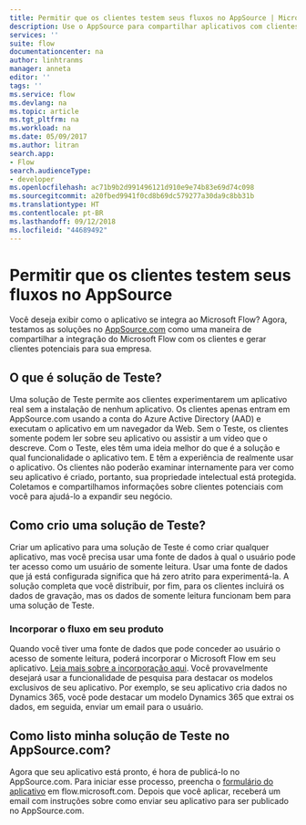 ```yaml
---
title: Permitir que os clientes testem seus fluxos no AppSource | Microsoft Docs
description: Use o AppSource para compartilhar aplicativos com clientes e gere clientes potenciais para sua empresa.
services: ''
suite: flow
documentationcenter: na
author: linhtranms
manager: anneta
editor: ''
tags: ''
ms.service: flow
ms.devlang: na
ms.topic: article
ms.tgt_pltfrm: na
ms.workload: na
ms.date: 05/09/2017
ms.author: litran
search.app:
- Flow
search.audienceType:
- developer
ms.openlocfilehash: ac71b9b2d991496121d910e9e74b83e69d74c098
ms.sourcegitcommit: a20fbed9941f0cd8b69dc579277a30da9c8bb31b
ms.translationtype: HT
ms.contentlocale: pt-BR
ms.lasthandoff: 09/12/2018
ms.locfileid: "44689492"
---
```

# <a name="let-customers-test-drive-your-flows-on-appsource"></a>Permitir que os clientes testem seus fluxos no AppSource
Você deseja exibir como o aplicativo se integra ao Microsoft Flow? Agora, testamos as soluções no [AppSource.com](https://appsource.microsoft.com) como uma maneira de compartilhar a integração do Microsoft Flow com os clientes e gerar clientes potenciais para sua empresa.

## <a name="what-is-a-test-drive-solution"></a>O que é solução de Teste?
Uma solução de Teste permite aos clientes experimentarem um aplicativo real sem a instalação de nenhum aplicativo. Os clientes apenas entram em AppSource.com usando a conta do Azure Active Directory (AAD) e executam o aplicativo em um navegador da Web. Sem o Teste, os clientes somente podem ler sobre seu aplicativo ou assistir a um vídeo que o descreve. Com o Teste, eles têm uma ideia melhor do que é a solução e qual funcionalidade o aplicativo tem. E têm a experiência de realmente usar o aplicativo. Os clientes não poderão examinar internamente para ver como seu aplicativo é criado, portanto, sua propriedade intelectual está protegida. Coletamos e compartilhamos informações sobre clientes potenciais com você para ajudá-lo a expandir seu negócio.

## <a name="how-do-i-build-a-test-drive-solution"></a>Como crio uma solução de Teste?
Criar um aplicativo para uma solução de Teste é como criar qualquer aplicativo, mas você precisa usar uma fonte de dados à qual o usuário pode ter acesso como um usuário de somente leitura. Usar uma fonte de dados que já está configurada significa que há zero atrito para experimentá-la. A solução completa que você distribuir, por fim, para os clientes incluirá os dados de gravação, mas os dados de somente leitura funcionam bem para uma solução de Teste.

### <a name="embed-flow-into-your-product"></a>Incorporar o fluxo em seu produto
Quando você tiver uma fonte de dados que pode conceder ao usuário o acesso de somente leitura, poderá incorporar o Microsoft Flow em seu aplicativo. [Leia mais sobre a incorporação aqui](embed-flow-dev.md). Você provavelmente desejará usar a funcionalidade de pesquisa para destacar os modelos exclusivos de seu aplicativo. Por exemplo, se seu aplicativo cria dados no Dynamics 365, você pode destacar um modelo Dynamics 365 que extrai os dados, em seguida, enviar um email para o usuário. 

## <a name="how-do-i-list-my-test-drive-solution-on-appsourcecom"></a>Como listo minha solução de Teste no AppSource.com?
Agora que seu aplicativo está pronto, é hora de publicá-lo no AppSource.com. Para iniciar esse processo, preencha o [formulário do aplicativo](https://flow.microsoft.com/partners/get-listed/) em flow.microsoft.com. Depois que você aplicar, receberá um email com instruções sobre como enviar seu aplicativo para ser publicado no AppSource.com.

